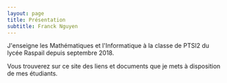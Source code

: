 ```yaml
---
layout: page
title: Présentation
subtitle: Franck Nguyen
---
```


J'enseigne les Mathématiques et l'Informatique à la classe de PTSI2 du lycée Raspail depuis septembre 2018.

Vous trouverez sur ce site des liens et documents que je mets à disposition de mes étudiants.


